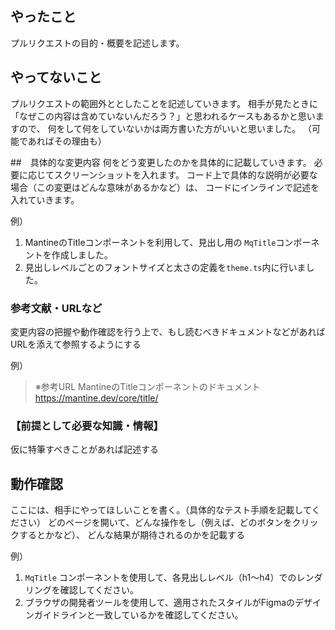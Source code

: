 ## やったこと
プルリクエストの目的・概要を記述します。


## やってないこと
プルリクエストの範囲外ととしたことを記述していきます。
相手が見たときに「なぜこの内容は含めていないんだろう？」と思われるケースもあるかと思いますので、
何をして何をしていないかは両方書いた方がいいと思いました。
（可能であればその理由も）


##　具体的な変更内容
何をどう変更したのかを具体的に記載していきます。
必要に応じてスクリーンショットを入れます。
コード上で具体的な説明が必要な場合（この変更はどんな意味があるかなど）は、
コードにインラインで記述を入れていきます。

例）
1. MantineのTitleコンポーネントを利用して、見出し用の `MqTitle`コンポーネントを作成しました。
2. 見出しレベルごとのフォントサイズと太さの定義を`theme.ts`内に行いました。


### 参考文献・URLなど
変更内容の把握や動作確認を行う上で、もし読むべきドキュメントなどがあればURLを添えて参照するようにする

例）
> ※参考URL
> MantineのTitleコンポーネントのドキュメント
> https://mantine.dev/core/title/

### 【前提として必要な知識・情報】
仮に特筆すべきことがあれば記述する


## 動作確認
ここには、相手にやってほしいことを書く。（具体的なテスト手順を記載してください）
どのページを開いて、どんな操作をし（例えば、どのボタンをクリックするとかなど）、
どんな結果が期待されるのかを記載する

例）
1. `MqTitle` コンポーネントを使用して、各見出しレベル（h1〜h4）でのレンダリングを確認してください。
2. ブラウザの開発者ツールを使用して、適用されたスタイルがFigmaのデザインガイドラインと一致しているかを確認してください。

